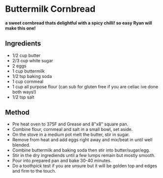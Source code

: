 # Buttermilk Cornbread 

#### a sweet cornbread thats delightful with a spicy chilli! so easy Ryan will make this one!

## Ingredients

* 1/2 cup butter
* 2/3 cup white sugar
* 2 eggs
* 1 cup buttermilk
* 1/2 tsp baking soda
* 1 cup cornmeal
* 1 cup all purpose flour (can sub for gluten free if you are celiac ive done both ways!)
* 1/2 tsp salt

## Method

- Pre heat oven to 375F and Grease and 8"x8" square pan.
- Combine flour, cornmeal and salt in a small bowl, set aside.
- On the stove in a medium pot melt the butter, stir in sugar.
- Remove from heat and add eggs right away and mix/beat in until well blended.
- Combine buttermilk and baking soda then stir into butter/sugar/egg.
- Stir in the dry ingrediends until a few lumps remain but mostly smooth.
- Pour into prepared pan and bake 30-40 minutes. 
- Do a toothpick test if you are unsure but it will be golden top and edges and firm to the touch.
